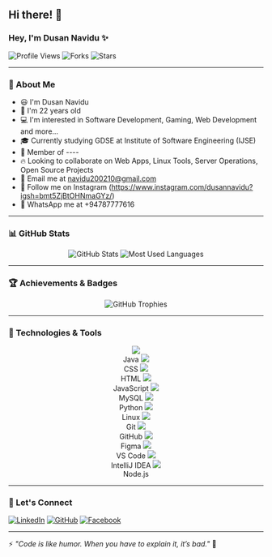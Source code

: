 ## Hi there! 👋

### Hey, I'm Dusan Navidu ✨

![Profile Views](https://komarev.com/ghpvc/?username=yourusername&label=Views&color=brightgreen&style=flat-square)
![Forks](https://img.shields.io/github/forks/yourusername/yourrepo?style=social)
![Stars](https://img.shields.io/github/stars/yourusername/yourrepo?style=social)

---

<script>
    let nameElement = document.getElementById("name");
    let names = ["Dusan Navidu", "Dusan", "Navidu"];
    let index = 0;
    
    setInterval(() => {
        nameElement.innerText = names[index];
        index = (index + 1) % names.length;
    }, 2000);
</script>

### 🚀 About Me
- 😃 I'm Dusan Navidu
- 🎂 I'm 22 years old
- 💻 I'm interested in Software Development, Gaming, Web Development and more...
- 🎓 Currently studying GDSE at Institute of Software Engineering (IJSE)
- 🌟 Member of ----
- 🔥 Looking to collaborate on Web Apps, Linux Tools, Server Operations, Open Source Projects
- 📧 Email me at navidu200210@gmail.com
- 📸 Follow me on Instagram (https://www.instagram.com/dusannavidu?igsh=bmt5ZjBtOHNmaGYz/)
- 📱 WhatsApp me at +94787777616

---

### 📊 GitHub Stats
<div align="center">
    <img src="https://github-readme-stats.vercel.app/api?username=yourusername&show_icons=true&theme=radical" alt="GitHub Stats" />
    <img src="https://github-readme-stats.vercel.app/api/top-langs/?username=yourusername&layout=compact&theme=radical" alt="Most Used Languages" />
</div>

---

### 🏆 Achievements & Badges
<div align="center">
    <img src="https://github-profile-trophy.vercel.app/?username=yourusername&theme=radical&margin-w=10" alt="GitHub Trophies" />
</div>

---

### 🔧 Technologies & Tools

<div align="center">
<img src="https://img.shields.io/badge/Java-ED8B00?style=for-the-badge&logo=java&logoColor=white" /><br>Java
<img src="https://img.shields.io/badge/CSS3-1572B6?style=for-the-badge&logo=css3&logoColor=white" /><br>CSS
<img src="https://img.shields.io/badge/HTML5-E34F26?style=for-the-badge&logo=html5&logoColor=white" /><br>HTML
<img src="https://img.shields.io/badge/JavaScript-F7DF1E?style=for-the-badge&logo=javascript&logoColor=black" /><br>JavaScript
<img src="https://img.shields.io/badge/MySQL-4479A1?style=for-the-badge&logo=mysql&logoColor=white" /><br>MySQL
<img src="https://img.shields.io/badge/Python-3670A0?style=for-the-badge&logo=python&logoColor=white" /><br>Python
<img src="https://img.shields.io/badge/Linux-FCC624?style=for-the-badge&logo=linux&logoColor=black" /><br>Linux
<img src="https://img.shields.io/badge/Git-F05032?style=for-the-badge&logo=git&logoColor=white" /><br>Git
<img src="https://img.shields.io/badge/GitHub-181717?style=for-the-badge&logo=github" /><br>GitHub
<img src="https://img.shields.io/badge/Figma-F24E1E?style=for-the-badge&logo=figma&logoColor=white" /><br>Figma
<img src="https://img.shields.io/badge/VS%20Code-007ACC?style=for-the-badge&logo=visual-studio-code&logoColor=white" /><br>VS Code
<img src="https://img.shields.io/badge/IntelliJ%20IDEA-000000?style=for-the-badge&logo=intellij-idea&logoColor=white" /><br>IntelliJ IDEA
<img src="https://img.shields.io/badge/Node.js-43853D?style=for-the-badge&logo=node.js&logoColor=white" /><br>Node.js
</div>

---

### 🤝 Let's Connect
[![LinkedIn](https://img.shields.io/badge/LinkedIn-blue?style=for-the-badge&logo=linkedin)](https://linkedin.com/in/dusan-navidu-11b9a234a?utm_source=share&utm_campaign=share_via&utm_content=profile&utm_medium=android_app)
[![GitHub](https://img.shields.io/badge/GitHub-181717?style=for-the-badge&logo=github)](https://github.com/DusanNavidu)
[![Facebook](https://img.shields.io/badge/Facebook-1877F2?style=for-the-badge&logo=facebook&logoColor=white)](https://www.facebook.com/share/17ZPqeFdtN/)

---

⚡ *"Code is like humor. When you have to explain it, it’s bad."* 🚀
